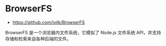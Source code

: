 # BrowserFS

- <https://github.com/jvilk/BrowserFS>

BrowserFS 是一个浏览器内文件系统，它模拟了 Node.js 文件系统 API，并支持存储和检索来自各种后端的文件。

